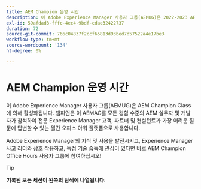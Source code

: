 ```yaml
---
title: AEM Champion 운영 시간
description: 이 Adobe Experience Manager 사용자 그룹(AEMUG)은 2022-2023 AEM 챔피언 클래스에 의해 진행됩니다. 챔피언은 이 AEMAG를 월간 오피스 아워 플랫폼으로 사용할 것입니다
exl-id: 59afdad3-fffc-4ec4-9bdf-cdae32422737
duration: 72
source-git-commit: 766c04837f2ccf65813d93bed7d57522a4e17be3
workflow-type: tm+mt
source-wordcount: '134'
ht-degree: 0%

---
```


# AEM Champion 운영 시간

이 Adobe Experience Manager 사용자 그룹(AEMUG)은 AEM Champion Class에 의해 활성화됩니다. 챔피언은 이 AEMAG를 모든 경험 수준의 AEM 실무자 및 개발자가 참석하여 전문 Experience Manager 고객, 파트너 및 컨설턴트가 가장 어려운 질문에 답변할 수 있는 월간 오피스 아워 플랫폼으로 사용합니다.

Adobe Experience Manager의 지식 및 사용을 발전시키고, Experience Manager 사고 리더와 상호 작용하고, 독점 기술 습득에 관심이 있다면 바로 AEM Champion Office Hours 사용자 그룹에 참여하십시오!

>[!TIP]
>
>**기록된 모든 세션이 왼쪽의 탐색에 나열됩니다**.
